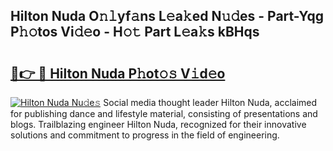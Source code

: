 ## Hilton Nuda O𝚗𝚕yf𝚊ns L𝚎a𝚔ed N𝚞𝚍es - Part-Yqg P𝚑𝚘tos Vi𝚍𝚎o - H𝚘𝚝 Part L𝚎a𝚔s kBHqs

# <h2><a href="http://kf17n8.oniu.top/?m=Hilton+Nuda">🔗👉 🔴 Hilton Nuda P𝚑ot𝚘𝚜 V𝚒d𝚎o</a></h2>

[![Hilton Nuda Nu𝚍e𝚜](https://i.imgur.com/0qMVB7G.gif)](http://kf17n8.oniu.top/?m=Hilton+Nuda)
Social media thought leader Hilton Nuda, acclaimed for publishing dance and lifestyle material, consisting of presentations and blogs. Trailblazing engineer Hilton Nuda, recognized for their innovative solutions and commitment to progress in the field of engineering.  
